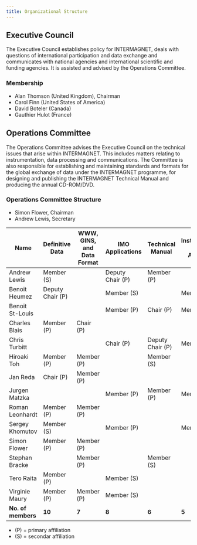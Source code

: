 ```yaml
---
title: Organizational Structure
---
```


## Executive Council

The Executive Council establishes policy for INTERMAGNET, deals with questions of international participation and data exchange and communicates with national agencies and international scientific and funding agencies. It is assisted and advised by the Operations Committee.

### Membership

- Alan Thomson (United Kingdom), Chairman
- Carol Finn (United States of America)
- David Boteler (Canada)
- Gauthier Hulot (France)

## Operations Committee

The Operations Committee advises the Executive Council on the technical issues that arise within INTERMAGNET. This includes matters relating to instrumentation, data processing and communications. The Committee is also responsible for establishing and maintaining standards and formats for the global exchange of data under the INTERMAGNET programme, for designing and publishing the INTERMAGNET Technical Manual and producing the annual CD-ROM/DVD.

### Operations Committee Structure

- Simon Flower, Chairman
- Andrew Lewis, Secretary

| Name            | Definitive Data | WWW, GINS, and Data Format | IMO Applications | Technical Manual | Instrumentation and Data Acquisition |
|-----------------|-----------------|----------------------------|------------------|------------------|--------------------------------------|
| Andrew Lewis    | Member (S)      |                            | Deputy Chair (P) | Member (P)       |                                      |
| Benoit Heumez   | Deputy Chair (P)      |                  | Member (S)                 |                  | Member (S)                           |
| Benoit St-Louis |                 |                            | Member (P)       | Chair (P)        | Member (S)                           |
| Charles Blais   | Member (P)      | Chair (P)                  |                  |                  |                                      |
| Chris Turbitt   |                 |                            | Chair (P)        | Deputy Chair (P) | Member (S)                           |
| Hiroaki Toh     | Member (P)      | Member (P)                 |                  | Member (S)       |                                      |
| Jan Reda        | Chair (P)       | Member (P)                 |                  |                  |                                      |
| Jurgen Matzka   |                 |                            | Member (P)       | Member (P)       | Member (S)                           |
| Roman Leonhardt | Member (P)      | Member (P)                 |                  |                  |                                      |
| Sergey Khomutov | Member (S)      |                            | Member (P)       |                  | Member (S)                           |
| Simon Flower    | Member (P)      | Member (P)                 |                  |                  |                                      |
| Stephan Bracke  |                 | Member (P)                 |                  | Member (S)       |                                      |
| Tero Raita      | Member (P)      |                            | Member (S)       |                  |                                      |
| Virginie Maury  | Member (P)      | Member (P)                 | Member (S)       |                  |                                      |
| **No. of members** | **10**       | **7**                      | **8**            | **6**            | **5**                                |

- (P) = primary affiliation
- (S) = secondar affiliation
